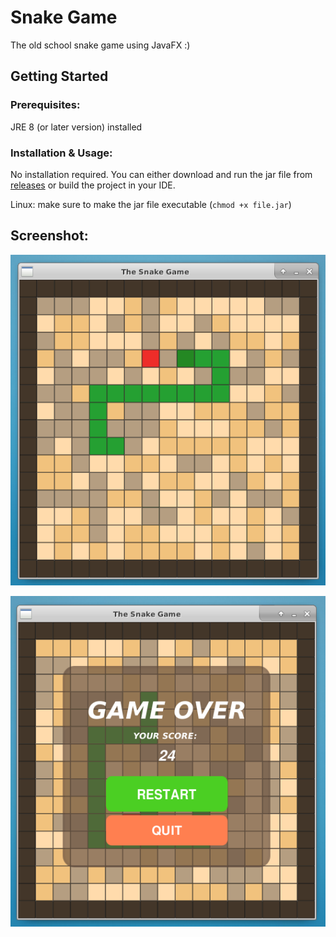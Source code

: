 # Snake Game
The old school snake game using JavaFX :)

## Getting Started

### Prerequisites:
JRE 8 (or later version) installed

### Installation & Usage:
No installation required. You can either download and run the jar file from 
[releases](https://github.com/MohammadSalek/Snake_Game/releases/) or build the project in your IDE.

Linux: make sure to make the jar file executable (```chmod +x file.jar```)

## Screenshot:

![Snake1](/screenshot/snake1.png)

![Snake2](/screenshot/snake2.png)
